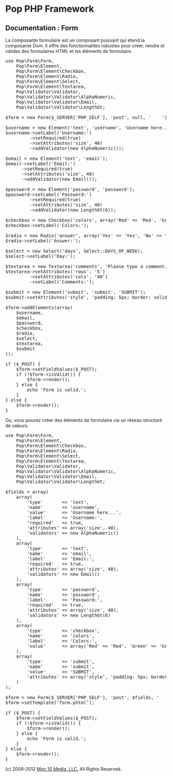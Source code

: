 Pop PHP Framework
=================

Documentation : Form
--------------------

La composante formulaire est un composant puissant qui étend la composante Dom. Il offre des fonctionnalités robustes pour créer, rendre et valides des formulaires HTML et les éléments de formulaire.


<pre>
use Pop\Form\Form,
    Pop\Form\Element,
    Pop\Form\Element\Checkbox,
    Pop\Form\Element\Radio,
    Pop\Form\Element\Select,
    Pop\Form\Element\Textarea,
    Pop\Validator\Validator,
    Pop\Validator\Validator\AlphaNumeric,
    Pop\Validator\Validator\Email,
    Pop\Validator\Validator\LengthGt;

$form = new Form($_SERVER['PHP_SELF'], 'post', null, '    ');

$username = new Element('text', 'username', 'Username here...');
$username->setLabel('Username:')
         ->setRequired(true)
         ->setAttributes('size', 40)
         ->addValidator(new AlphaNumeric());

$email = new Element('text', 'email');
$email->setLabel('Email:')
      ->setRequired(true)
      ->setAttributes('size', 40)
      ->addValidator(new Email());

$password = new Element('password', 'password');
$password->setLabel('Password:')
         ->setRequired(true)
         ->setAttributes('size', 40)
         ->addValidator(new LengthGt(6));

$checkbox = new Checkbox('colors', array('Red' => 'Red', 'Green' => 'Green', 'Blue' => 'Blue'));
$checkbox->setLabel('Colors:');

$radio = new Radio('answer', array('Yes' => 'Yes', 'No' => 'No', 'Maybe' => 'Maybe'));
$radio->setLabel('Answer:');

$select = new Select('days', Select::DAYS_OF_WEEK);
$select->setLabel('Day:');

$textarea = new Textarea('comments', 'Please type a comment...');
$textarea->setAttributes('rows', '5')
         ->setAttributes('cols', '40')
         ->setLabel('Comments:');

$submit = new Element('submit', 'submit', 'SUBMIT');
$submit->setAttributes('style', 'padding: 5px; border: solid 2px #000; background-color: #00f; color: #fff; font-weight: bold;');

$form->addElements(array(
    $username,
    $email,
    $password,
    $checkbox,
    $radio,
    $select,
    $textarea,
    $submit
));

if ($_POST) {
    $form->setFieldValues($_POST);
    if (!$form->isValid()) {
        $form->render();
    } else {
        echo 'Form is valid.';
    }
} else {
    $form->render();
}
</pre>

Ou, vous pouvez créer des éléments de formulaire via un réseau structuré de valeurs.

<pre>
use Pop\Form\Form,
    Pop\Form\Element,
    Pop\Form\Element\Checkbox,
    Pop\Form\Element\Radio,
    Pop\Form\Element\Select,
    Pop\Form\Element\Textarea,
    Pop\Validator\Validator,
    Pop\Validator\Validator\AlphaNumeric,
    Pop\Validator\Validator\Email,
    Pop\Validator\Validator\LengthGt;

$fields = array(
    array(
        'type'       => 'text',
        'name'       => 'username',
        'value'      => 'Username here...',
        'label'      => 'Username:',
        'required'   => true,
        'attributes' => array('size', 40),
        'validators' => new AlphaNumeric()
    ),
    array(
        'type'       => 'text',
        'name'       => 'email',
        'label'      => 'Email:',
        'required'   => true,
        'attributes' => array('size', 40),
        'validators' => new Email()
    ),
    array(
        'type'       => 'password',
        'name'       => 'password',
        'label'      => 'Password:',
        'required'   => true,
        'attributes' => array('size', 40),
        'validators' => new LengthGt(6)
    ),
    array(
        'type'       => 'checkbox',
        'name'       => 'colors',
        'label'      => 'Colors:',
        'value'      => array('Red' => 'Red', 'Green' => 'Green', 'Blue' => 'Blue')
    ),
    array(
        'type'       => 'submit',
        'name'       => 'submit',
        'value'      => 'SUBMIT',
        'attributes' => array('style', 'padding: 5px; border: solid 2px #000; background-color: #00f; color: #fff; font-weight: bold;')
    )
);

$form = new Form($_SERVER['PHP_SELF'], 'post', $fields, '    ');
$form->setTemplate('form.phtml');

if ($_POST) {
    $form->setFieldValues($_POST);
    if (!$form->isValid()) {
        $form->render();
    } else {
        echo 'Form is valid.';
    }
} else {
    $form->render();
}
</pre>


(c) 2009-2012 [Moc 10 Media, LLC.](http://www.moc10media.com) All Rights Reserved.
